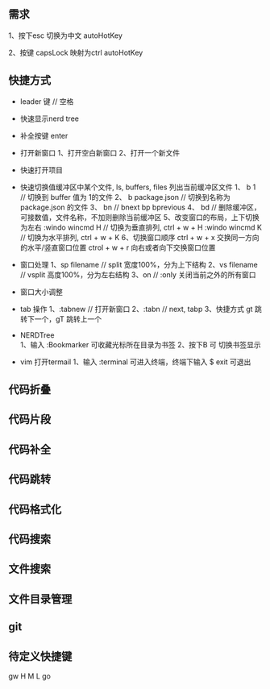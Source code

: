 ## 需求

1、按下esc 切换为中文
  autoHotKey 

2、按键 capsLock 映射为ctrl
  autoHotKey

## 快捷方式

* leader 键 // 空格

* 快速显示nerd tree

* 补全按键 enter

* 打开新窗口
    1、打开空白新窗口
    2、打开一个新文件

* 快速打开项目 

* 快速切换值缓冲区中某个文件, ls, buffers, files 列出当前缓冲区文件
    1、 b 1 // 切换到 buffer 值为 1的文件
    2、 b package.json  // 切换到名称为 package.json 的文件
    3、 bn // bnext bp bprevious
    4、 bd // 删除缓冲区，可接数值，文件名称，不加则删除当前缓冲区
    5、改变窗口的布局，上下切换为左右
       :windo wincmd H // 切换为垂直排列, ctrl + w + H
       :windo wincmd K // 切换为水平排列, ctrl + w + K
    6、切换窗口顺序
       ctrl + w + x 交换同一方向的水平/竖直窗口位置
       ctrol + w + r 向右或者向下交换窗口位置

* 窗口处理
    1、sp filename // split 宽度100%，分为上下结构
    2、vs filename // vsplit 高度100%，分为左右结构
    3、on  // :only 关闭当前之外的所有窗口

* 窗口大小调整

* tab 操作
    1、:tabnew // 打开新窗口
    2、:tabn  // next,  tabp
    3、快捷方式 gt 跳转下一个，gT 跳转上一个
* NERDTree  
  1、输入 :Bookmarker 可收藏光标所在目录为书签
  2、按下B 可 切换书签显示

* vim 打开termail
 1、输入 :terminal 可进入终端，终端下输入 $ exit 可退出

## 代码折叠

## 代码片段

## 代码补全

## 代码跳转

## 代码格式化

## 代码搜索

## 文件搜索

## 文件目录管理

## git



## 待定义快捷键
  <c-h>
  gw
  H
  M
  L
  <leader>go

